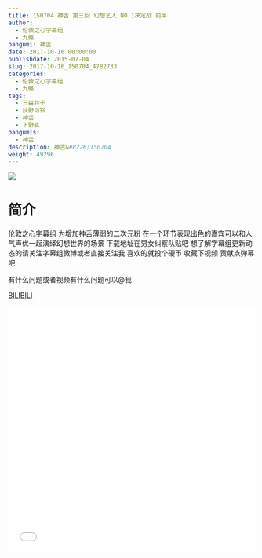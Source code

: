 ```yaml
---
title: 150704 神舌 第三回 幻想艺人 NO.1决定战 前半
author: 
  - 伦敦之心字幕组
  - 九條
bangumi: 神舌
date: 2017-10-16 00:00:00
publishdate: 2015-07-04
slug: 2017-10-16_150704_4782733
categories: 
  - 伦敦之心字幕组
  - 九條
tags: 
  - 三森铃子
  - 荻野可铃
  - 神舌
  - 下野紘
bangumis: 
  - 神舌
description: 神舌&#8226;150704
weight: 49296
---
```


![](https://i.imgur.com/fe8CcNH.jpg)

# 简介  
伦敦之心字幕组 为增加神舌薄弱的二次元粉 在一个环节表现出色的嘉宾可以和人气声优一起演绎幻想世界的场景 下载地址在男女纠察队贴吧 想了解字幕组更新动态的请关注字幕组微博或者直接关注我 喜欢的就投个硬币 收藏下视频 贡献点弹幕吧


有什么问题或者视频有什么问题可以@我

  [BILIBILI](https://www.bilibili.com/video/av4782733/)


  <iframe src="//www.bilibili.com/html/html5player.html?cid=7761316&aid=4782733" width="100%" height="500" frameborder="0" allowfullscreen="allowfullscreen"></iframe>

